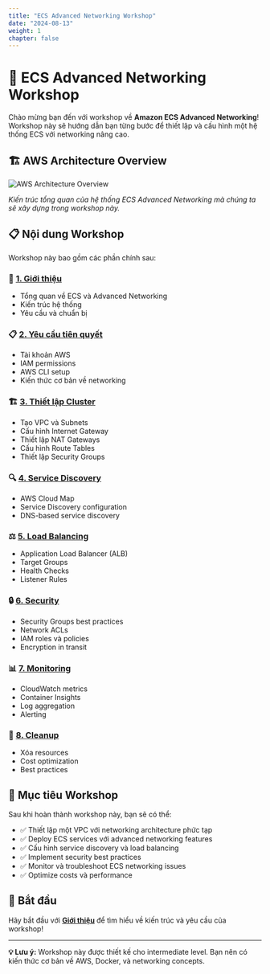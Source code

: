 ```yaml
---
title: "ECS Advanced Networking Workshop"
date: "2024-08-13"
weight: 1
chapter: false
---
```


# 🚀 ECS Advanced Networking Workshop

Chào mừng bạn đến với workshop về **Amazon ECS Advanced Networking**! Workshop này sẽ hướng dẫn bạn từng bước để thiết lập và cấu hình một hệ thống ECS với networking nâng cao.

## 🏗️ AWS Architecture Overview

![AWS Architecture Overview](images/aws-architecture.png)

*Kiến trúc tổng quan của hệ thống ECS Advanced Networking mà chúng ta sẽ xây dựng trong workshop này.*

## 📋 Nội dung Workshop

Workshop này bao gồm các phần chính sau:

### 🔧 [1. Giới thiệu](/1-introduction/)
- Tổng quan về ECS và Advanced Networking
- Kiến trúc hệ thống
- Yêu cầu và chuẩn bị

### 📋 [2. Yêu cầu tiên quyết](/2-prerequisites/)
- Tài khoản AWS
- IAM permissions
- AWS CLI setup
- Kiến thức cơ bản về networking

### 🏗️ [3. Thiết lập Cluster](/3-cluster-setup/)
- Tạo VPC và Subnets
- Cấu hình Internet Gateway
- Thiết lập NAT Gateways
- Cấu hình Route Tables
- Thiết lập Security Groups

### 🔍 [4. Service Discovery](/4-service-discovery/)
- AWS Cloud Map
- Service Discovery configuration
- DNS-based service discovery

### ⚖️ [5. Load Balancing](/5-load-balancing/)
- Application Load Balancer (ALB)
- Target Groups
- Health Checks
- Listener Rules

### 🔒 [6. Security](/6-security/)
- Security Groups best practices
- Network ACLs
- IAM roles và policies
- Encryption in transit

### 📊 [7. Monitoring](/7-monitoring/)
- CloudWatch metrics
- Container Insights
- Log aggregation
- Alerting

### 🧹 [8. Cleanup](/8-cleanup/)
- Xóa resources
- Cost optimization
- Best practices

## 🎯 Mục tiêu Workshop

Sau khi hoàn thành workshop này, bạn sẽ có thể:

- ✅ Thiết lập một VPC với networking architecture phức tạp
- ✅ Deploy ECS services với advanced networking features
- ✅ Cấu hình service discovery và load balancing
- ✅ Implement security best practices
- ✅ Monitor và troubleshoot ECS networking issues
- ✅ Optimize costs và performance

## 🚀 Bắt đầu

Hãy bắt đầu với [**Giới thiệu**](/1-introduction/) để tìm hiểu về kiến trúc và yêu cầu của workshop!

---

**💡 Lưu ý:** Workshop này được thiết kế cho intermediate level. Bạn nên có kiến thức cơ bản về AWS, Docker, và networking concepts.
